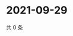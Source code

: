 # 2021-09-29

共 0 条

<!-- BEGIN WEIBO -->
<!-- 最后更新时间 Wed Sep 29 2021 01:17:53 GMT+0800 (China Standard Time) -->

<!-- END WEIBO -->
